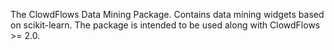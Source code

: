 The ClowdFlows Data Mining Package.
Contains data mining widgets based on scikit-learn. The package is intended to be used along with ClowdFlows >= 2.0.
